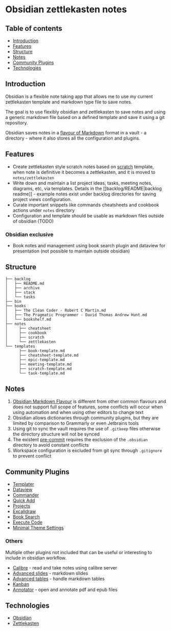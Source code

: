 # Obsidian zettlekasten notes

## Table of contents

* [Introduction](#introduction)
* [Features](#features)
* [Structure](#structure)
* [Notes](#notes)
* [Community Plugins](#community-plugins)
* [Technologies](#technologies)

## Introduction

Obsidian is a flexible note taking app that allows me to use my current zettlekasten template and markdown type file to
save notes.

The goal is to use flexibly obsidian and zettlekasten to save notes and using a generic markdown file based on a defined
template and save it using a git repository.

Obsidian saves notes in
a [flavour of Markdown](https://help.obsidian.md/Editing+and+formatting/Obsidian+Flavored+Markdown) format in a vault -
a directory - where it also stores all the configuration and plugins.

## Features

* Create zettlekasten style scratch notes based on [scratch](/templates/scratch-template.md) template, when note is
  definitive it becomes a zettlekasten, and it is moved to `notes/zettlekasten`
* Write down and maintain a list project ideas, tasks, meeting notes, diagrams, etc, via templates. Details in the [[backlog/README|backlog readme]] - example notes exist under backlog directories for saving project views configuration.
* Curate important snippets like commands cheatsheets and cookbook actions under `notes` directory
* Configuration and template should be usable as markdown files outside of obsidian (TODO)

### Obsidian exclusive

* Book notes and management using book search plugin and dataview for presentation (not possible to maintain outside
  obsidian)

## Structure

```
├── backlog
│   ├── README.md
│   ├── archive
│   ├── stack
│   └── tasks
├── bin
├── books
│   ├── The Clean Coder - Robert C Martin.md
│   ├── The Pragmatic Programmer - David Thomas Andrew Hunt.md
│   └── bookshelf.md
├── notes
│     ├── cheatsheet
│     ├── cookbook
│     ├── scratch
│     └── zettlekasten
└── templates
      ├── book-template.md
      ├── cheatsheet-template.md
      ├── epic-template.md
      ├── meeting-template.md
      ├── scratch-template.md
      └── task-template.md
```

## Notes

1. [Obsidian Markdown Flavour](https://help.obsidian.md/Editing+and+formatting/Obsidian+Flavored+Markdown) is different
   from other common flavours and does not support full scope of features, some conflicts will occur when using
   automation and when using other editors to change text
2. Obsidian allows dictionaries through community plugins, but they are limited by comparison to Grammarly or even
   Jetbrains tools
3. Using git to sync the vault requires the use of `.gitkeep` files otherwise the directory structure will not be synced
4. The existent [pre-commit](/.pre-commit-config.yaml) requires the exclusion of the `.obsidian` directory to avoid
   constant conflicts
5. Workspace configuration is excluded from git sync through `.gitignore` to prevent conflict

## Community Plugins

* [Templater](https://github.com/SilentVoid13/Templater)
* [Dataview](https://github.com/blacksmithgu/obsidian-dataview)
* [Commander](https://github.com/phibr0/obsidian-commander)
* [Quick Add](https://github.com/chhoumann/quickadd)
* [Projects](https://github.com/marcusolsson/obsidian-projects)
* [Excalidraw](https://github.com/zsviczian/obsidian-excalidraw-plugin)
* [Book Search](https://github.com/anpigon/obsidian-book-search-plugin)
* [Execute Code](https://github.com/twibiral/obsidian-execute-code)
* [Minimal Theme Settings](https://github.com/kepano/obsidian-minimal-settings)

### Others

Multiple other plugins not included that can be useful or interesting to include in obsidian workflow.

* [Calibre](https://github.com/caronchen/obsidian-calibre-plugin) - read and take notes using calibre server
* [Advanced slides](https://github.com/MSzturc/obsidian-advanced-slides) - markdown slides
* [Advanced tables](https://github.com/tgrosinger/advanced-tables-obsidian) - handle markdown tables
* [Kanban](https://github.com/mgmeyers/obsidian-kanban)
* [Annotator](https://github.com/elias-sundqvist/obsidian-annotator) - open and annotate pdf and epub files

## Technologies

* [Obsidian](https://obsidian.md/)
* [Zettlekasten](https://zenkit.com/en/blog/a-beginners-guide-to-the-zettelkasten-method/)
